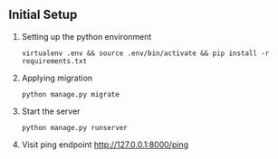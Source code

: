 ## Initial Setup
1. Setting up the python environment 
   
   `virtualenv .env && source .env/bin/activate && pip install -r requirements.txt`

1. Applying migration 
   
   `python manage.py migrate`

1. Start the server

    `python manage.py runserver`

1. Visit ping endpoint http://127.0.0.1:8000/ping